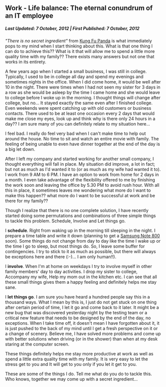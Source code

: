 Work - Life balance: The eternal conundrum of an IT employee
------------------------------------------------------------
##### Last Updated: 7 October, 2012 | First Published: 7 October, 2012

_"There is no secret ingredient"_ from [Kung Fu Panda][1] is what immediately pops to my mind when I start thinking about this. What is that one thing I can do to achieve this?? What is it that will allow me to spend a little more quality time with my family?? There exists many answers but not one that works in its entirety.

A few years ago when I started a small business, I was still in college. Typically, I used to be in college all day and spend my evenings and sometimes nights in the office. When I did come home, it would be well after 10 in the night. There were times when I had not seen my sister for 3 days in a row as she would be asleep by the time I came home and she would leave to college before I woke up in the morning. I thought things will change after college, but no... It stayed exactly the same even after I finished college. Even weekends were spent catching up with old customers or business contacts. There used to be at least one occasion every 2 days that would make me close my eyes, look up and think why is there only 24 hours in a day?? I am sure many of you can definitely relate to my situation here...

I feel bad. I really do feel very bad when I can't make time to help out around the house. No time to sit and watch an entire movie with family. The feeling of being unable to even have dinner together at the end of the day is a big let down.

After I left my company and started working for another small company, I thought everything will fall in place. My situation did improve, a lot in fact; but not as much as I'd wanted it to (or as much as my wife had wanted it to). I work from 9 AM to 6 PM. I have an option to work from home for 2 days in a month. I even take advantage of the flexibility offered to me by finishing the work soon and leaving the office by 5.30 PM to avoid rush hour. With all this in place, it sometimes leaves me wondering what more do I want to make this happen?? what more do I want to be successful at work and be there for my family??

Though I realize that there is no one complete solution, I have recently started doing some permutations and combinations of three simple things to tackle this problem. Schedule, Involve and Let things go.

I **schedule**. Right from waking up in the morning till sleeping in the night. I prepare a time table and write it down (planning to get a [Samsung Note 800][2] soon). Some things do not change from day to day like the time I wake up or the time I go to sleep, but most things do. So, I leave some buffer for contingencies. I try to stick to it as much as possible, but there will always be exceptions here and there (:-)... I am only human!!).

I **involve**. When I'm at home on weekdays I try to involve myself in other family members' day to day activities. I drop my sister to college, Accompany my wife, Help my mom out in the kitchen etc. I can see that all these small things gives them a happy feeling and definitely helps me stay sane.

I **let things go**. I am sure you have heard a hundred people say this in a thousand ways. What I mean by this is, I just do not get stuck on one thing after certain period of time, I let it go and come back to it later. It might be a new bug that was discovered yesterday night by the testing team or a critical new feature that needs to be designed by the end of the day, no exceptions. When I take time off, it doesn't mean I have forgotten about it, it is just pushed to the back of my mind until I get a fresh perspective on it or a change of scenery. Believe me, I have solved more problems and come up with better solutions when driving (or in the shower) than when at my desk staring at the computer screen.

These things definitely helps me stay more productive at work as well as spend a little extra quality time with my family. It is very easy to let the stress get to you and It will get to you only if you let it get to you.

These are some of the things I do. Tell me what do you do to tackle this. Who knows, together we may come up with a secret ingredient...



[1]: http://en.wikipedia.org/wiki/Kung_Fu_Panda
[2]: http://www.samsung.com/in/galaxynote800/index.html?type=find